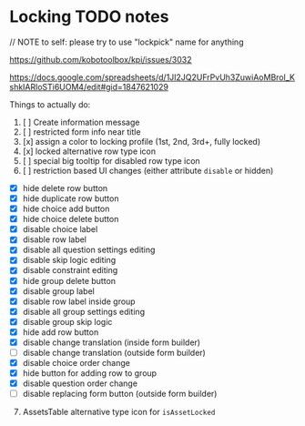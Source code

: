 # Locking TODO notes

// NOTE to self: please try to use "lockpick" name for anything

https://github.com/kobotoolbox/kpi/issues/3032

https://docs.google.com/spreadsheets/d/1JI2JQ2UFrPvUh3ZuwiAoMBrol_KshkIARloSTi6UOM4/edit#gid=1847621029

Things to actually do:
1. [ ] Create information message
2. [ ] restricted form info near title
3. [x] assign a color to locking profile (1st, 2nd, 3rd+, fully locked)
4. [x] locked alternative row type icon
5. [ ] special big tooltip for disabled row type icon
6. [ ] restriction based UI changes (either attribute `disable` or hidden)
  - [x] hide delete row button
  - [x] hide duplicate row button
  - [x] hide choice add button
  - [x] hide choice delete button
  - [x] disable choice label
  - [x] disable row label
  - [x] disable all question settings editing
  - [x] disable skip logic editing
  - [x] disable constraint editing
  - [x] hide group delete button
  - [x] disable group label
  - [x] disable row label inside group
  - [x] disable all group settings editing
  - [x] disable group skip logic
  - [x] hide add row button
  - [x] disable change translation (inside form builder)
  - [ ] disable change translation (outside form builder)
  - [x] disable choice order change
  - [x] hide button for adding row to group
  - [x] disable question order change
  - [ ] disable replacing form button (outside form builder)
7. AssetsTable alternative type icon for `isAssetLocked`